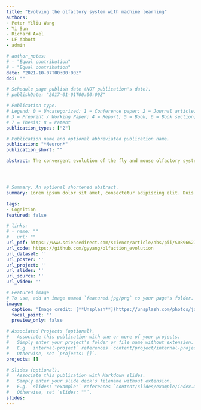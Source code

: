 ```yaml
---
title: "Evolving the olfactory system with machine learning"
authors:
- Peter Yiliu Wang
- Yi Sun
- Richard Axel
- LF Abbott
- admin

# author_notes:
# - "Equal contribution"
# - "Equal contribution"
date: "2021-10-07T00:00:00Z"
doi: ""

# Schedule page publish date (NOT publication's date).
# publishDate: "2017-01-01T00:00:00Z"

# Publication type.
# Legend: 0 = Uncategorized; 1 = Conference paper; 2 = Journal article;
# 3 = Preprint / Working Paper; 4 = Report; 5 = Book; 6 = Book section;
# 7 = Thesis; 8 = Patent
publication_types: ["2"]

# Publication name and optional abbreviated publication name.
publication: "*Neuron*"
publication_short: ""

abstract: The convergent evolution of the fly and mouse olfactory system led us to ask whether the anatomic connectivity and functional logic of olfactory circuits would evolve in artificial neural networks trained to perform olfactory tasks. Artificial networks trained to classify odor identity recapitulate the connectivity inherent in the olfactory system. Input units are driven by a single receptor type, and units driven by the same receptor converge to form a glomerulus. Glomeruli exhibit sparse, unstructured connectivity onto a larger expansion layer of Kenyon cells. When trained to both classify odor identity and to impart innate valence onto odors, the network develops independent pathways for identity and valence classification. Thus, the defining features of fly and mouse olfactory systems also evolved in artificial neural networks trained to perform olfactory tasks. This implies that convergent evolution reflects an underlying logic rather than shared developmental principles.




# Summary. An optional shortened abstract.
summary: Lorem ipsum dolor sit amet, consectetur adipiscing elit. Duis posuere tellus ac convallis placerat. Proin tincidunt magna sed ex sollicitudin condimentum.

tags:
- Cognition
featured: false

# links:
# - name: ""
#   url: ""
url_pdf: https://www.sciencedirect.com/science/article/abs/pii/S0896627321006826
url_code: https://github.com/gyyang/olfaction_evolution
url_dataset: ''
url_poster: ''
url_project: ''
url_slides: ''
url_source: ''
url_video: ''

# Featured image
# To use, add an image named `featured.jpg/png` to your page's folder. 
image:
  caption: 'Image credit: [**Unsplash**](https://unsplash.com/photos/jdD8gXaTZsc)'
  focal_point: ""
  preview_only: false

# Associated Projects (optional).
#   Associate this publication with one or more of your projects.
#   Simply enter your project's folder or file name without extension.
#   E.g. `internal-project` references `content/project/internal-project/index.md`.
#   Otherwise, set `projects: []`.
projects: []

# Slides (optional).
#   Associate this publication with Markdown slides.
#   Simply enter your slide deck's filename without extension.
#   E.g. `slides: "example"` references `content/slides/example/index.md`.
#   Otherwise, set `slides: ""`.
slides:
---
```

